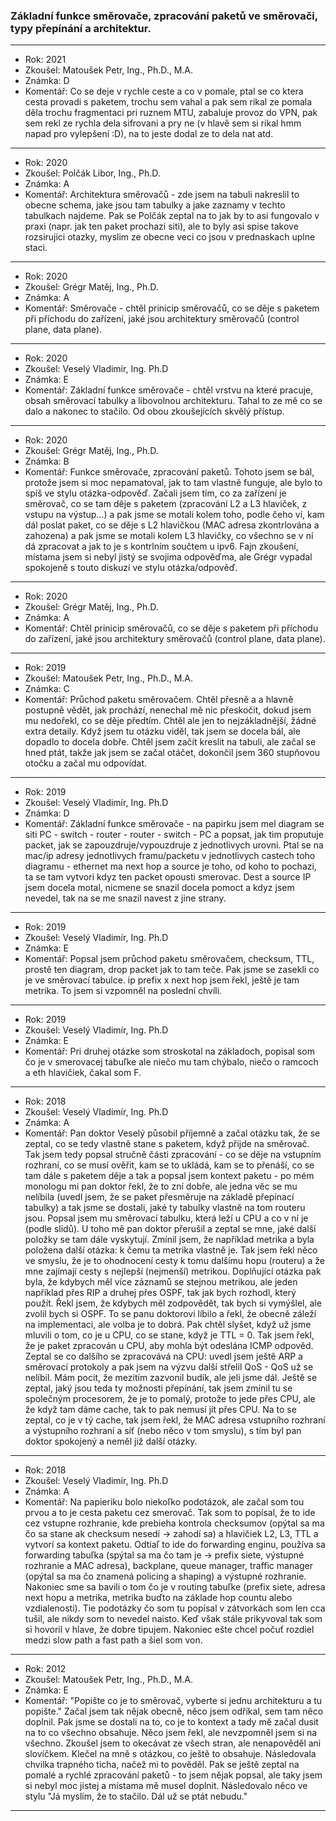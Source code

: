 ### Základní funkce směrovače, zpracování paketů ve směrovači, typy přepínání a architektur.

----------------------------------------

- Rok: 2021
- Zkoušel: Matoušek Petr, Ing., Ph.D., M.A.
- Známka: D
- Komentář: Co se deje v rychle ceste a co v pomale, ptal se co ktera cesta provadi s paketem, trochu sem vahal a pak sem rikal ze pomala děla trochu fragmentaci pri ruznem MTU, zabaluje provoz do VPN, pak sem rekl ze rychla dela sifrovani a pry ne (v hlavě sem si rikal hmm napad pro vylepšení :D), na to jeste dodal ze to dela nat atd.

----------------------------------------

- Rok: 2020
- Zkoušel: Polčák Libor, Ing., Ph.D.
- Známka: A
- Komentář: Architektura směrovačů - zde jsem na tabuli nakreslil to obecne schema, jake jsou tam tabulky a jake zaznamy v techto tabulkach najdeme. Pak se Polčák zeptal na to jak by to asi fungovalo v praxi (napr. jak ten paket prochazi siti), ale to byly asi spise takove rozsirujici otazky, myslim ze obecne veci co jsou v prednaskach uplne staci.

----------------------------------------

- Rok: 2020
- Zkoušel: Grégr Matěj, Ing., Ph.D.
- Známka: A
- Komentář: Směrovače - chtěl prinicip směrovačů, co se děje s paketem při příchodu do zařízení, jaké jsou architektury směrovačů (control plane, data plane).

----------------------------------------

- Rok: 2020
- Zkoušel: Veselý Vladimír, Ing. Ph.D
- Známka: E
- Komentář: Základní funkce směrovače - chtěl vrstvu na které pracuje, obsah směrovací tabulky a libovolnou architekturu. Tahal to ze mě co se dalo a nakonec to stačilo. Od obou zkoušejících skvělý přístup.

----------------------------------------

- Rok: 2020
- Zkoušel: Grégr Matěj, Ing., Ph.D.
- Známka: B
- Komentář: Funkce směrovače, zpracování paketů. Tohoto jsem se bál, protože jsem si moc nepamatoval, jak to tam vlastně funguje, ale bylo to spíš ve stylu otázka-odpověď. Začali jsem tím, co za zařízení je směrovač, co se tam děje s paketem (zpracování L2 a L3 hlaviček, z vstupu na výstup...) a pak jsme se motali kolem toho, podle čeho ví, kam dál poslat paket, co se děje s L2 hlavičkou (MAC adresa zkontrlována a zahozena) a pak jsme se motali kolem L3 hlavičky, co všechno se v ní dá zpracovat a jak to je s kontrlním součtem u ipv6. Fajn zkoušení, místama jsem si nebyl jistý se svojima odpověďma, ale Grégr vypadal spokojeně s touto diskuzí ve stylu otázka/odpověď.

----------------------------------------

- Rok: 2020
- Zkoušel: Grégr Matěj, Ing., Ph.D.
- Známka: A
- Komentář: Chtěl prinicip směrovačů, co se děje s paketem při příchodu do zařízení, jaké jsou architektury směrovačů (control plane, data plane).

----------------------------------------

- Rok: 2019
- Zkoušel: Matoušek Petr, Ing., Ph.D., M.A.
- Známka: C
- Komentář: Průchod paketu směrovačem. Chtěl přesně a a hlavně postupně vědět, jak prochází, nenechal mě nic přeskočit, dokud jsem mu nedořekl, co se děje předtím. Chtěl ale jen to nejzákladnější, žádné extra detaily. Když jsem tu otázku viděl, tak jsem se docela bál, ale dopadlo to docela dobře. Chtěl jsem začít kreslit na tabuli, ale začal se hned ptát, takže jak jsem se začal otáčet, dokončil jsem 360 stupňovou otočku a začal mu odpovídat.

----------------------------------------

- Rok: 2019
- Zkoušel: Veselý Vladimír, Ing. Ph.D
- Známka: D
- Komentář: Základní funkce směrovače - na papirku jsem mel diagram se siti PC - switch - router - router - switch - PC a popsat, jak tim proputuje packet, jak se zapouzdruje/vypouzdruje z jednotlivych urovni. Ptal se na mac/ip adresy jednotlivych framu/packetu v jednotlivych castech toho diagramu - ethernet ma next hop a source je toho, od koho to pochazi, ta se tam vytvori kdyz ten packet opousti smerovac. Dest a source IP jsem docela motal, nicmene se snazil docela pomoct a kdyz jsem nevedel, tak na se me snazil navest z jine strany.

----------------------------------------

- Rok: 2019
- Zkoušel: Veselý Vladimír, Ing. Ph.D
- Známka: E
- Komentář: Popsal jsem průchod paketu směrovačem, checksum, TTL, prostě ten diagram, drop packet jak to tam teče. Pak jsme se zasekli co je ve směrovací tabulce. ip prefix x next hop jsem řekl, ještě je tam metrika. To jsem si vzpomněl na poslední chvíli.

----------------------------------------

- Rok: 2019
- Zkoušel: Veselý Vladimír, Ing. Ph.D
- Známka: E
- Komentář: Pri druhej otázke som stroskotal na základoch, popisal som čo je v smerovacej tabuľke ale niečo mu tam chýbalo, niečo o ramcoch a eth hlavičiek, čakal som F.

----------------------------------------

- Rok: 2018
- Zkoušel: Veselý Vladimír, Ing. Ph.D
- Známka: A
- Komentář: Pan doktor Veselý působil příjemně a začal otázku tak, že se zeptal, co se tedy vlastně stane s paketem, když přijde na směrovač. Tak jsem tedy popsal stručně části zpracování - co se děje na vstupním rozhraní, co se musí ověřit, kam se to ukládá, kam se to přenáší, co se tam dále s paketem děje a tak a popsal jsem kontext paketu - po mém monologu mi pan doktor řekl, že to zní dobře, ale jedna věc se mu nelíbila (uvedl jsem, že se paket přesměruje na základě přepínací tabulky) a tak jsme se dostali, jaké ty tabulky vlastně na tom routeru jsou. Popsal jsem mu směrovací tabulku, která leží u CPU a co v ní je (podle slidů). U toho mě pan doktor přerušil a zeptal se mne, jaké další položky se tam dále vyskytují. Zmínil jsem, že například metrika a byla položena další otázka: k čemu ta metrika vlastně je. Tak jsem řekl něco ve smyslu, že je to ohodnocení cesty k tomu dalšímu hopu (routeru) a že mne zajímají cesty s nejlepší (nejmenší) metrikou. Doplňující otázka pak byla, že kdybych měl více záznamů se stejnou metrikou, ale jeden například přes RIP a druhej přes OSPF, tak jak bych rozhodl, který použít. Řekl jsem, že kdybych měl zodpovědět, tak bych si vymýšlel, ale zvolil bych si OSPF. To se panu doktorovi líbilo a řekl, že obecně záleží na implementaci, ale volba je to dobrá. Pak chtěl slyšet, když už jsme mluvili o tom, co je u CPU, co se stane, když je TTL = 0. Tak jsem řekl, že je paket zpracován u CPU, aby mohla být odeslána ICMP odpověd. Zeptal se co dalšího se zpracovává na CPU: uvedl jsem ještě ARP a směrovací protokoly a pak jsem na výzvu další střelil QoS - QoS už se nelíbil. Mám pocit, že mezitím zazvonil budík, ale jeli jsme dál. Ještě se zeptal, jaký jsou teda ty možnosti přepínání, tak jsem zmínil tu se společným procesorem, že je to pomalý, protože to jede přes CPU, ale že když tam dáme cache, tak to pak nemusí jít přes CPU. Na to se zeptal, co je v tý cache, tak jsem řekl, že MAC adresa vstupního rozhraní a výstupního rozhraní a síť (nebo něco v tom smyslu), s tím byl pan doktor spokojený a neměl již další otázky.

----------------------------------------

- Rok: 2018
- Zkoušel: Veselý Vladimír, Ing. Ph.D
- Známka: A
- Komentář: Na papieriku bolo niekoľko podotázok, ale začal som tou prvou a to je cesta paketu cez smerovač. Tak som to popísal, že to ide cez vstupne rozhranie, kde prebieha kontrola checksumov (opýtal sa ma čo sa stane ak checksum nesedí -> zahodí sa) a hlavičiek L2, L3, TTL a vytvorí sa kontext paketu. Odtiaľ to ide do forwarding enginu, používa sa forwarding tabuľka (spýtal sa ma čo tam je -> prefix siete, výstupné rozhranie a MAC adresa), backplane, queue manager, traffic manager (opýtal sa ma čo znamená policing a shaping) a výstupné rozhranie. Nakoniec sme sa bavili o tom čo je v routing tabuľke (prefix siete, adresa next hopu a metrika, metrika buďto na základe hop countu alebo vzdialenosti). Tie podotázky čo som tu popísal v zátvorkách som len cca tušil, ale nikdy som to nevedel naisto. Keď však stále prikyvoval tak som si hovoril v hlave, že dobre tipujem. Nakoniec ešte chcel počuť rozdiel medzi slow path a fast path a šiel som von.

----------------------------------------

- Rok: 2012
- Zkoušel: Matoušek Petr, Ing., Ph.D., M.A.
- Známka: E
- Komentář: "Popište co je to směrovač, vyberte si jednu architekturu a tu popište." Začal jsem tak nějak obecně, něco jsem odříkal, sem tam něco doplnil. Pak jsme se dostali na to, co je to kontext a tady mě začal dusit na to co všechno obsahuje. Něco jsem řekl, ale nevzpomněl jsem si na všechno. Zkoušel jsem to okecávat ze všech stran, ale nenapověděl ani slovíčkem. Klečel na mně s otázkou, co ještě to obsahuje. Následovala chvilka trapného ticha, načež mi to pověděl. Pak se ještě zeptal na pomalé a rychlé zpracování paketů - to jsem nějak popsal, ale taky jsem si nebyl moc jistej a místama mě musel doplnit. Následovalo něco ve stylu "Já myslím, že to stačilo. Dál už se ptát nebudu."

----------------------------------------
